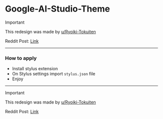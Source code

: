 # Google-AI-Studio-Theme

> [!IMPORTANT]  
> This redesign was made by [u/Ryoiki-Tokuiten](https://www.reddit.com/user/Ryoiki-Tokuiten/)
>
> Reddit Post: [Link](https://www.reddit.com/r/Bard/comments/1jlyzsq/i_redesigned_google_ai_studio_using_google_ai/?utm_source=share&utm_medium=web3x&utm_name=web3xcss&utm_term=1&utm_content=share_button)

---
### How to apply
- Install stylus extension
- On Stylus settings import `stylus.json` file 
- Enjoy

---

> [!IMPORTANT]  
> This redesign was made by [u/Ryoiki-Tokuiten](https://www.reddit.com/user/Ryoiki-Tokuiten/)
>
> Reddit Post: [Link](https://www.reddit.com/r/Bard/comments/1jlyzsq/i_redesigned_google_ai_studio_using_google_ai/?utm_source=share&utm_medium=web3x&utm_name=web3xcss&utm_term=1&utm_content=share_button)
